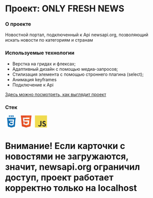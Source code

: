 # Проект: ONLY FRESH NEWS

### О проекте

Новостной портал, подключенный к Api newsapi.org, позволяющий искать новости по категориям и странам

### Используемые технологии

- Верстка на гридах и флексах;
- Адаптивный дизайн с помощью медиа-запросов;
- Стилизация элемента с помощью строннего плагина (select);
- Анимация keyframes
- Подключение к Api

[Здесь можно посмотреть, как выглядит проект](https://elenasharnina.github.io/NEWS/)

### Стек

<img src="https://github.com/devicons/devicon/blob/master/icons/css3/css3-plain-wordmark.svg"  title="CSS3" alt="CSS" width="40" height="40"/>&nbsp;
<img src="https://github.com/devicons/devicon/blob/master/icons/html5/html5-original.svg" title="HTML5" alt="HTML" width="40" height="40"/>&nbsp;
<img src="https://github.com/devicons/devicon/blob/master/icons/javascript/javascript-original.svg" title="JavaScript" alt="JavaScript" width="40" height="40"/>&nbsp;

# Внимание! Если карточки с новостями не загружаются, значит, newsapi.org ограничил доступ, проект работает корректно только на localhost
